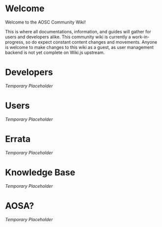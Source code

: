 <!-- TITLE: AOSC Wiki -->
<!-- SUBTITLE: Temporary Progress on Wiki -->

# Welcome

Welcome to the AOSC Community Wiki!

This is where all documentations, information, and guides will gather for users and developers alike. This community wiki is currently a work-in-progress, so do expect constant content changes and movements. Anyone is welcome to make changes to this wiki as a guest, as user management backend is not yet complete on Wiki.js upstream.

# Developers

*Temporary Placeholder*

# Users

*Temporary Placeholder*

# Errata

*Temporary Placeholder*

# Knowledge Base

*Temporary Placeholder*

# AOSA?

*Temporary Placeholder*